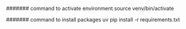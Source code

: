 #######  command to activate environment
source venv/bin/activate

####### command to install packages
uv pip install -r requirements.txt  